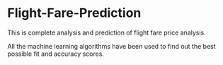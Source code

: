 # Flight-Fare-Prediction

This is complete analysis and prediction of flight fare price analysis.

All the machine learning algorithms have been used to find out the best possible fit and accuracy scores.
